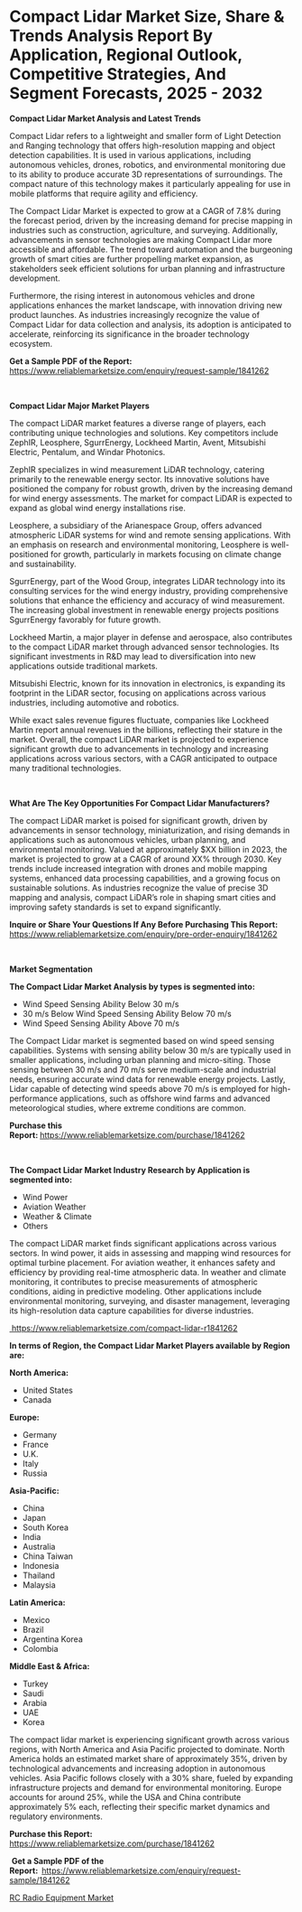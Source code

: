 <p><h1>Compact Lidar Market Size, Share & Trends Analysis Report By Application, Regional Outlook, Competitive Strategies, And Segment Forecasts, 2025 - 2032</h1></p><p><strong>Compact Lidar Market Analysis and Latest Trends</strong></p>
<p><p>Compact Lidar refers to a lightweight and smaller form of Light Detection and Ranging technology that offers high-resolution mapping and object detection capabilities. It is used in various applications, including autonomous vehicles, drones, robotics, and environmental monitoring due to its ability to produce accurate 3D representations of surroundings. The compact nature of this technology makes it particularly appealing for use in mobile platforms that require agility and efficiency.</p><p>The Compact Lidar Market is expected to grow at a CAGR of 7.8% during the forecast period, driven by the increasing demand for precise mapping in industries such as construction, agriculture, and surveying. Additionally, advancements in sensor technologies are making Compact Lidar more accessible and affordable. The trend toward automation and the burgeoning growth of smart cities are further propelling market expansion, as stakeholders seek efficient solutions for urban planning and infrastructure development. </p><p>Furthermore, the rising interest in autonomous vehicles and drone applications enhances the market landscape, with innovation driving new product launches. As industries increasingly recognize the value of Compact Lidar for data collection and analysis, its adoption is anticipated to accelerate, reinforcing its significance in the broader technology ecosystem.</p></p>
<p><strong>Get a Sample PDF of the Report:&nbsp;</strong> <a href="https://www.reliablemarketsize.com/enquiry/request-sample/1841262?utm_campaign=2192&utm_medium=2&utm_source=Github&utm_content=ia&utm_term=19022025&utm_id=compact-lidar">https://www.reliablemarketsize.com/enquiry/request-sample/1841262</a></p>
<p>&nbsp;</p>
<p><strong>Compact Lidar Major Market Players</strong></p>
<p><p>The compact LiDAR market features a diverse range of players, each contributing unique technologies and solutions. Key competitors include ZephIR, Leosphere, SgurrEnergy, Lockheed Martin, Avent, Mitsubishi Electric, Pentalum, and Windar Photonics.</p><p>ZephIR specializes in wind measurement LiDAR technology, catering primarily to the renewable energy sector. Its innovative solutions have positioned the company for robust growth, driven by the increasing demand for wind energy assessments. The market for compact LiDAR is expected to expand as global wind energy installations rise.</p><p>Leosphere, a subsidiary of the Arianespace Group, offers advanced atmospheric LiDAR systems for wind and remote sensing applications. With an emphasis on research and environmental monitoring, Leosphere is well-positioned for growth, particularly in markets focusing on climate change and sustainability.</p><p>SgurrEnergy, part of the Wood Group, integrates LiDAR technology into its consulting services for the wind energy industry, providing comprehensive solutions that enhance the efficiency and accuracy of wind measurement. The increasing global investment in renewable energy projects positions SgurrEnergy favorably for future growth.</p><p>Lockheed Martin, a major player in defense and aerospace, also contributes to the compact LiDAR market through advanced sensor technologies. Its significant investments in R&D may lead to diversification into new applications outside traditional markets.</p><p>Mitsubishi Electric, known for its innovation in electronics, is expanding its footprint in the LiDAR sector, focusing on applications across various industries, including automotive and robotics.</p><p>While exact sales revenue figures fluctuate, companies like Lockheed Martin report annual revenues in the billions, reflecting their stature in the market. Overall, the compact LiDAR market is projected to experience significant growth due to advancements in technology and increasing applications across various sectors, with a CAGR anticipated to outpace many traditional technologies.</p></p>
<p>&nbsp;</p>
<p><strong>What Are The Key Opportunities For Compact Lidar Manufacturers?</strong></p>
<p><p>The compact LiDAR market is poised for significant growth, driven by advancements in sensor technology, miniaturization, and rising demands in applications such as autonomous vehicles, urban planning, and environmental monitoring. Valued at approximately $XX billion in 2023, the market is projected to grow at a CAGR of around XX% through 2030. Key trends include increased integration with drones and mobile mapping systems, enhanced data processing capabilities, and a growing focus on sustainable solutions. As industries recognize the value of precise 3D mapping and analysis, compact LiDAR’s role in shaping smart cities and improving safety standards is set to expand significantly.</p></p>
<p><strong>Inquire or Share Your Questions If Any Before Purchasing This Report:</strong> <a href="https://www.reliablemarketsize.com/enquiry/pre-order-enquiry/1841262?utm_campaign=2192&utm_medium=2&utm_source=Github&utm_content=ia&utm_term=19022025&utm_id=compact-lidar">https://www.reliablemarketsize.com/enquiry/pre-order-enquiry/1841262</a></p>
<p>&nbsp;</p>
<p><strong>Market Segmentation</strong></p>
<p><strong>The Compact Lidar Market Analysis by types is segmented into:</strong></p>
<p><ul><li>Wind Speed Sensing Ability Below 30 m/s</li><li>30 m/s Below Wind Speed Sensing Ability Below 70 m/s</li><li>Wind Speed Sensing Ability Above 70 m/s</li></ul></p>
<p><p>The Compact Lidar market is segmented based on wind speed sensing capabilities. Systems with sensing ability below 30 m/s are typically used in smaller applications, including urban planning and micro-siting. Those sensing between 30 m/s and 70 m/s serve medium-scale and industrial needs, ensuring accurate wind data for renewable energy projects. Lastly, Lidar capable of detecting wind speeds above 70 m/s is employed for high-performance applications, such as offshore wind farms and advanced meteorological studies, where extreme conditions are common.</p></p>
<p><strong>Purchase this Report:&nbsp;</strong><a href="https://www.reliablemarketsize.com/purchase/1841262?utm_campaign=2192&utm_medium=2&utm_source=Github&utm_content=ia&utm_term=19022025&utm_id=compact-lidar">https://www.reliablemarketsize.com/purchase/1841262</a></p>
<p>&nbsp;</p>
<p><strong>The Compact Lidar Market Industry Research by Application is segmented into:</strong></p>
<p><ul><li>Wind Power</li><li>Aviation Weather</li><li>Weather & Climate</li><li>Others</li></ul></p>
<p><p>The compact LiDAR market finds significant applications across various sectors. In wind power, it aids in assessing and mapping wind resources for optimal turbine placement. For aviation weather, it enhances safety and efficiency by providing real-time atmospheric data. In weather and climate monitoring, it contributes to precise measurements of atmospheric conditions, aiding in predictive modeling. Other applications include environmental monitoring, surveying, and disaster management, leveraging its high-resolution data capture capabilities for diverse industries.</p></p>
<p><a href="https://www.reliablemarketsize.com/compact-lidar-r1841262?utm_campaign=2192&utm_medium=2&utm_source=Github&utm_content=ia&utm_term=19022025&utm_id=compact-lidar">&nbsp;https://www.reliablemarketsize.com/compact-lidar-r1841262</a></p>
<p><strong>In terms of Region, the Compact Lidar Market Players available by Region are:</strong></p>
<p>
    <p> <strong> North America: </strong>
        <ul>
            <li>United States</li>
            <li>Canada</li>
        </ul>
        </p> 
    <p> <strong> Europe: </strong>
        <ul>
            <li>Germany</li>
            <li>France</li>
            <li>U.K.</li>
            <li>Italy</li>
            <li>Russia</li>
        </ul>
        </p> 
    <p> <strong> Asia-Pacific: </strong>
        <ul>
            <li>China</li>
            <li>Japan</li>
            <li>South Korea</li>
            <li>India</li>
            <li>Australia</li>
            <li>China Taiwan</li>
            <li>Indonesia</li>
            <li>Thailand</li>
            <li>Malaysia</li>
        </ul>
        </p> 
    <p> <strong> Latin America: </strong>
        <ul>
            <li>Mexico</li>
            <li>Brazil</li>
            <li>Argentina Korea</li>
            <li>Colombia</li>
        </ul>
        </p> 
    <p> <strong> Middle East & Africa: </strong>
        <ul>
            <li>Turkey</li>
            <li>Saudi</li>
            <li>Arabia</li>
            <li>UAE</li>
            <li>Korea</li>
        </ul>
    </p>
    </p>
<p><p>The compact lidar market is experiencing significant growth across various regions, with North America and Asia Pacific projected to dominate. North America holds an estimated market share of approximately 35%, driven by technological advancements and increasing adoption in autonomous vehicles. Asia Pacific follows closely with a 30% share, fueled by expanding infrastructure projects and demand for environmental monitoring. Europe accounts for around 25%, while the USA and China contribute approximately 5% each, reflecting their specific market dynamics and regulatory environments.</p></p>
<p><strong>Purchase this Report: </strong><a href="https://www.reliablemarketsize.com/purchase/1841262?utm_campaign=2192&utm_medium=2&utm_source=Github&utm_content=ia&utm_term=19022025&utm_id=compact-lidar">https://www.reliablemarketsize.com/purchase/1841262</a></p>
<p>&nbsp;<strong>Get a Sample PDF of the Report:&nbsp;&nbsp;</strong><a href="https://www.reliablemarketsize.com/enquiry/request-sample/1841262?utm_campaign=2192&utm_medium=2&utm_source=Github&utm_content=ia&utm_term=19022025&utm_id=compact-lidar">https://www.reliablemarketsize.com/enquiry/request-sample/1841262</a></p>
<p><strong></strong></p>
<p><p><a href="https://github.com/WashimHussain441/Market-Research-Report-List-1/blob/main/rc-radio-equipment-market.md?utm_campaign=2192&utm_medium=2&utm_source=Github&utm_content=ia&utm_term=19022025&utm_id=compact-lidar">RC Radio Equipment Market</a></p></p>